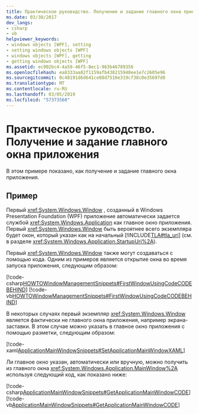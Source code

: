 ```yaml
---
title: Практическое руководство. Получение и задание главного окна приложения
ms.date: 03/30/2017
dev_langs:
- csharp
- vb
helpviewer_keywords:
- windows objects [WPF], setting
- setting windows objects [WPF]
- windows objects [WPF], getting
- getting windows objects [WPF]
ms.assetid: ec902bc4-4a59-46f5-8ec1-963b46789356
ms.openlocfilehash: ea8333aa82f1159afb438215940ee1e7c2605e96
ms.sourcegitcommit: 0c48191d6d641ce88d7510e319cf38c0e35697d0
ms.translationtype: MT
ms.contentlocale: ru-RU
ms.lasthandoff: 03/05/2019
ms.locfileid: "57373560"
---
```

# <a name="how-to-get-and-set-the-main-application-window"></a>Практическое руководство. Получение и задание главного окна приложения
В этом примере показано, как получение и задание главного окна приложения.  
  
## <a name="example"></a>Пример  
 Первый <xref:System.Windows.Window> , созданный в Windows Presentation Foundation (WPF) приложение автоматически задается службой <xref:System.Windows.Application> как главное окно приложения. Первый <xref:System.Windows.Window> быть вероятнее всего экземпляра будет окон, который указан как на начальный [!INCLUDE[TLA#tla_uri](../../../../includes/tlasharptla-uri-md.md)] (см. в разделе <xref:System.Windows.Application.StartupUri%2A>).  
  
 Первый <xref:System.Windows.Window> также могут создаваться с помощью кода. Одним из примеров является открытие окна во время запуска приложения, следующим образом:  
  
 [!code-csharp[HOWTOWindowManagementSnippets#FirstWindowUsingCodeCODEBEHIND](~/samples/snippets/csharp/VS_Snippets_Wpf/HOWTOWindowManagementSnippets/CSharp/App.xaml.cs#firstwindowusingcodecodebehind)]
 [!code-vb[HOWTOWindowManagementSnippets#FirstWindowUsingCodeCODEBEHIND](~/samples/snippets/visualbasic/VS_Snippets_Wpf/HOWTOWindowManagementSnippets/visualbasic/application.xaml.vb#firstwindowusingcodecodebehind)]  
  
 В некоторых случаях первый экземпляр <xref:System.Windows.Window> является фактически не главного окна приложения, например экрана-заставки. В этом случае можно указать в главное окно приложения с помощью разметки, следующим образом:  
  
 [!code-xaml[ApplicationMainWindowSnippets#SetApplicationMainWindowXAML](~/samples/snippets/xaml/VS_Snippets_Wpf/ApplicationMainWindowSnippets/XAML/App.xaml#setapplicationmainwindowxaml)]  
  
 Ли главное окно указан, автоматически или вручную, можно получить из главного окна <xref:System.Windows.Application.MainWindow%2A> используя следующий код, как показано ниже:  
  
 [!code-csharp[ApplicationMainWindowSnippets#GetApplicationMainWindowCODE](~/samples/snippets/csharp/VS_Snippets_Wpf/ApplicationMainWindowSnippets/CSharp/App.xaml.cs#getapplicationmainwindowcode)]
 [!code-vb[ApplicationMainWindowSnippets#GetApplicationMainWindowCODE](~/samples/snippets/visualbasic/VS_Snippets_Wpf/ApplicationMainWindowSnippets/visualbasic/application.xaml.vb#getapplicationmainwindowcode)]

